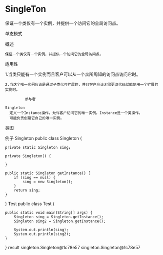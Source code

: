 # SingleTon
保证一个类仅有一个实例，并提供一个访问它的全局访问点。

单态模式
 
 概述
   
    保证一个类仅有一个实例，并提供一个访问它的全局访问点。

 适用性
   
   1.当类只能有一个实例而且客户可以从一个众所周知的访问点访问它时。

    2.当这个唯一实例应该是通过子类化可扩展的，并且客户应该无需更改代码就能使用一个扩展的实例时。

			 参与者
   
    Singleton
      定义一个Instance操作，允许客户访问它的唯一实例。Instance是一个类操作。
      可能负责创建它自己的唯一实例。
 类图
 
 例子
Singleton 
public class Singleton {
    
    private static Singleton sing;

    private Singleton() {
        
    }
    
    public static Singleton getInstance() {
        if (sing == null) {
            sing = new Singleton();
        }
        return sing;
    }
}
Test 
public class Test {
    
    public static void main(String[] args) {
        Singleton sing = Singleton.getInstance();
        Singleton sing2 = Singleton.getInstance();
        
        System.out.println(sing);
        System.out.println(sing2);
    }
}
result 
singleton.Singleton@1c78e57
singleton.Singleton@1c78e57
